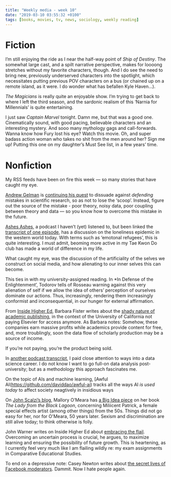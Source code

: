 ```yaml
---
title: "Weekly media - week 10"
date: "2019-03-10 03:55:32 +0100"
tags: [books, movies, tv, news, sociology, weekly reading]
---
```


# Fiction

I’m still enjoying the ride as I near the half-way point of *Ship of Destiny*. The somewhat large cast, and a spilt narrative perspective, makes for loooong stretches without my favorite characters, though. And I do see the need to bring new, previously underserved characters into the spotlight, which necessitates putting previous POV characters on a bus (or chained up on a remote island, as it were. I do wonder what has befallen Kyle Haven...).

*The Magicians* is really quite an enjoyable show. I’m trying to get back to where I left the third season, and the sardonic realism of this ‘Narnia for Millennials’ is quite entertaining.

I just saw *Captain Marvel* tonight. Damn me, but that was a good one. Cinematically sound, with good pacing, believable characters and an interesting mystery. And sooo many mythology gags and call-forwards. Wanna know how Fury lost his eye? Watch this movie. Oh, and super badass action woman who takes no shit from the men around her? Sign me up! Putting this one on my daughter’s Must See list, in a few years’ time.

# Nonfiction

My RSS feeds have been on fire this week — so many stories that have caught my eye.

[Andrew Gelman](https://statmodeling.stat.columbia.edu/) is [continuing his quest](https://statmodeling.stat.columbia.edu/2019/03/03/journalist-seeking-scoops-is-as-bad-as-scientist-doing-unreplicable-research/) to dissuade against *defending* mistakes in scientific research, so as not to lose the ‘scoop’. Instead, figure out the source of the mistake - poor theory, noisy data, poor coupling between theory and data — so you know how to overcome this mistake in the future.

[Ashes Ashes](https://pinecast.com/feed/ashes-ashes), a podcast  I haven’t (yet) listened to, but been linked the [transcript of one episode](https://ashesashes.org/blog/episode-62-separate-ways/separate-ways-transcript), has a discussion on the loneliness epidemic in the western world today. With terms such as ‘emotonal refugees’, this is quite interesting. I must admit, beoming more active in my Tae Kwon Do club has made a world of difference in  my life.

What caught my eye, was the discussion of the artificiality of the  selves we construct on social media, and how alienating to our inner selves this can become.

This ties in with my university-assigned reading. In *In Defense of the Enlightenment’, Todorov tells of Rosseau warning against this very alienation of self if we allow the idea of others’ perception of ourselves dominate our actions. Thus, increasingly, rendering them increasingly conformist and inconsequential, in our hunger for external affirmation.

From [Inside Higher Ed](https://www.insidehighered.com/), Barbara Fister writes about the [shady nature of academic publishing](https://www.insidehighered.com/blogs/library-babel-fish/beyond-battle-open-access), in the context of the University of California not paying Elsevier for access anymore. As Barbara notes: Somehow, these companies earn massive profits while academics provide content for free, and, more troublingly, soon the data flow of scholarly production may be a source of income.

If you’re not paying, you’re the product being sold.

In [another podcast
transcript](https://www.datacamp.com/community/blog/getting-your-first-data-science-job),
I paid close attention to ways into a data science career. I do not know
I want to go full-on data analysis post-university; but as a methodology this
approach fascinates me.

On the topic of AIs and machine learning, [Awful
AI(https://github.com/daviddao/awful-ai) tracks all the ways AI *is used today*
to affect society neagtively in insidious ways

On [John Scalzi’s blog](https://whatever.scalzi.com/), Mallory O’Meara has [a
Big Idea piece](https://whatever.scalzi.com/2019/03/05/the-big-idea-mallory-omeara/) on
her book *The Lady from the Black Lagoon*, concerning Miliicent Patrick, a female
special effects artist (among other things) from the 50s. Things did not go easy
for her, nor for O'Meara, 50 years later. Sexism and discrimination are still
alive today; to think otherwise is folly.

John Warner writes on Inside Higher Ed about [embracing the
flail](https://www.insidehighered.com/blogs/just-visiting/if-students-arent-flailing-were-failing).
Overcoming an uncertain process is crucial, he argues, to maximize learning
and ensuring the possibility of future growth. This is heartening, as I currently
feel very much like I am flailing wildly re: my exam assignments in Comparative
Educational Studies.

To end on a depressive note: Casey Newton writes about [the secret lives of
Facebook
moderators](https://www.theverge.com/2019/2/25/18229714/cognizant-facebook-content-moderator-interviews-trauma-working-conditions-arizona).
Dammit. Now I hate people again.

